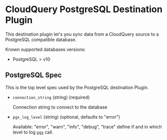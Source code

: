 # CloudQuery PostgreSQL Destination Plugin

This destination plugin let's you sync data from a CloudQuery source to a PostgreSQL compatible database.

Known supported databases versions:

- PostgreSQL > v10

## PostgreSQL Spec

This is the top level spec used by the PostgreSQL destination Plugin.

- `connection_string` (string) (required)

  Connection string to connect to the database

- `pgx_log_level` (string) (optional, defaults to "error")

  Available: "error", "warn", "info", "debug", "trace"
  define if and in which level to log [`pgx`](https://github.com/jackc/pgx) call.
